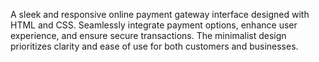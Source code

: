 A sleek and responsive online payment gateway interface designed with HTML and CSS. Seamlessly integrate payment options, enhance user experience, and ensure secure transactions. The minimalist design prioritizes clarity and ease of use for both customers and businesses.
